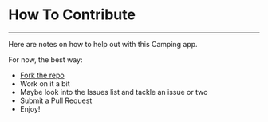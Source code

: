 # How To Contribute

***

Here are notes on how to help out with this Camping app.

For now, the best way:

- [Fork the repo](https://github.com/drsharp/camping.git)
- Work on it a bit
- Maybe look into the Issues list and tackle an issue or two
- Submit a Pull Request
- Enjoy!